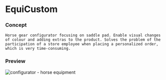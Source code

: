 # EquiCustom

### Concept
`Horse gear configurator focusing on saddle pad. Enable visual changes of colour and adding extras to the product.
 Solves the problem of the participation of a store employee when placing a personalized order, which is very time-consuming.
`
### Preview
![configurator - horse equipment](https://user-images.githubusercontent.com/59477908/139208534-039b0299-e671-483c-8653-37fecf9cfe05.png)
